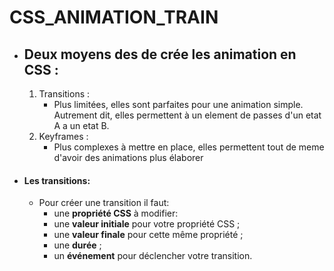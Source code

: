 # CSS_ANIMATION_TRAIN

- ## Deux moyens des de crée les animation en CSS :
    1. Transitions :
        - Plus limitées, elles sont parfaites pour une animation simple.
        Autrement dit, elles permettent à un element de passes d'un etat A a un etat B.
    2. Keyframes :
        - Plus complexes à mettre en place, elles permettent tout de meme d'avoir des animations plus élaborer 

- #### Les transitions:
    - Pour créer une transition il faut: 
        - une **propriété CSS** à modifier:
        - une **valeur initiale** pour votre propriété CSS ;
        - une **valeur finale** pour cette même propriété ;
        - une **durée** ;
        - un **événement** pour déclencher votre transition.